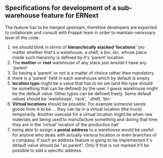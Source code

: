 Specifications for development of a sub-warehouse feature for ERNext
----------------------------
The feature has to be merged upstream, therefore developers are expected to collaborate and consult with Frappé team in order to maintain necessary level of the code.

1. we should think in terms of **hierarchically stacked 'locations'** (no matter whether that's a warehouse, a shelf, a bin, etc. whose place inside such hierarchy is defined by it's 'parent' location. 
2. The **mother** or **root** warehouse of any stack just wouldn't have any 'parent' 
3. So having a 'parent' or not is a matter of choice rather then mandatory
4. there is a 'parent' field in each warehouse which by default is empty.
5. **location type** might be a value that has to be set (and the type should be something that can be defined) by the user. 
I guess warehouse might be the default value. Other types can be defined freely. Some default values should be 'warehouse', 'rack', ' shelf, 'bin'
6. **Virtual locations** should be possible. For example someone sends goods from A to be ... they can be in a virtual location (the truck) temporarily. Another usecase for a virtual location might be when raw materials are being used to manufacture something and during that time they are in the 'virtual' location of the production hall
7. being able to assign a **postal address** to a warehouse would be useful for anyone who deals with actually various location or even branches of a company. If such an address feature is going to be implemented it's default value should be "as parent". Only if that is not marked it'll be possible to add a specific address.
